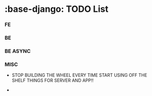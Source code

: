 # :base-django: TODO List

### FE


### BE


### BE ASYNC


### MISC

- STOP BUILDING THE WHEEL EVERY TIME START USING OFF THE SHELF THINGS FOR SERVER AND APP!!

-  